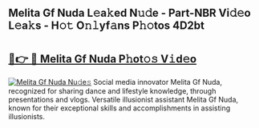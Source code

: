 ## Melita Gf Nuda L𝚎a𝚔ed N𝚞𝚍e - Part-NBR Vi𝚍𝚎o L𝚎a𝚔s - H𝚘𝚝 O𝚗𝚕yf𝚊ns P𝚑𝚘tos 4D2bt

# <h2><a href="http://kf8a7g.oniu.top/?m=Melita+Gf+Nuda">🔗👉 🔴 Melita Gf Nuda P𝚑ot𝚘𝚜 V𝚒d𝚎o</a></h2>

[![Melita Gf Nuda Nu𝚍e𝚜](https://i.imgur.com/0qMVB7G.gif)](http://kf8a7g.oniu.top/?m=Melita+Gf+Nuda)
Social media innovator Melita Gf Nuda, recognized for sharing dance and lifestyle knowledge, through presentations and vlogs. Versatile illusionist assistant Melita Gf Nuda, known for their exceptional skills and accomplishments in assisting illusionists.  
